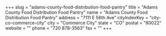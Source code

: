+++
slug = "adams-county-food-distribution-food-pantry"
title = "Adams County Food Distribution Food Pantry"
name = "Adams County Food Distribution Food Pantry"
address = "7111 E 56th Ave"
cityIndexKey = "city-co-commerce-city"
city = "Commerce City"
state = "CO"
postal = "80022"
website = ""
phone = "720 878-3563"
fax = ""
+++
